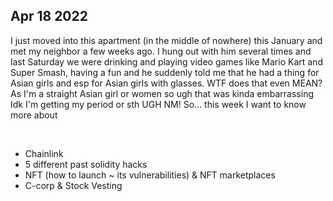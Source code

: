 ## Apr 18 2022

I just moved into this apartment (in the middle of nowhere) this January and met my neighbor a few weeks ago. I hung out with him several times and last Saturday we were drinking and playing video games like Mario Kart and Super Smash, having a fun 
and he suddenly told me that he had a thing for Asian girls and esp for Asian girls with glasses. WTF does that even MEAN? As I'm a straight Asian girl or women so ugh that was kinda embarrassing
Idk I'm getting my period or sth UGH NM! So... this week I want to know more about

<br />

- Chainlink
- 5 different past solidity hacks 
- NFT (how to launch ~ its vulnerabilities) & NFT marketplaces
- C-corp & Stock Vesting 
